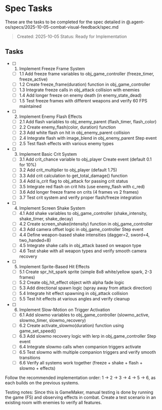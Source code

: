 # Spec Tasks

These are the tasks to be completed for the spec detailed in @.agent-os/specs/2025-10-05-combat-visual-feedback/spec.md

> Created: 2025-10-05
> Status: Ready for Implementation

## Tasks

- [ ] 1. Implement Freeze Frame System
  - [ ] 1.1 Add freeze frame variables to obj_game_controller (freeze_timer, freeze_active)
  - [ ] 1.2 Create freeze_frame(duration) function in obj_game_controller
  - [ ] 1.3 Integrate freeze calls in obj_attack collision with enemies
  - [ ] 1.4 Add longer freeze on enemy death (in enemy_state_dead)
  - [ ] 1.5 Test freeze frames with different weapons and verify 60 FPS maintained

- [ ] 2. Implement Enemy Flash Effects
  - [ ] 2.1 Add flash variables to obj_enemy_parent (flash_timer, flash_color)
  - [ ] 2.2 Create enemy_flash(color, duration) function
  - [ ] 2.3 Add white flash on hit in obj_enemy_parent collision
  - [ ] 2.4 Integrate flash with image_blend in obj_enemy_parent Step event
  - [ ] 2.5 Test flash effects with various enemy types

- [ ] 3. Implement Basic Crit System
  - [ ] 3.1 Add crit_chance variable to obj_player Create event (default 0.1 for 10%)
  - [ ] 3.2 Add crit_multiplier to obj_player (default 1.75)
  - [ ] 3.3 Add crit calculation to get_total_damage() function
  - [ ] 3.4 Add is_crit flag to obj_attack for passing crit status
  - [ ] 3.5 Integrate red flash on crit hits (use enemy_flash with c_red)
  - [ ] 3.6 Add longer freeze frame on crits (4 frames vs 2 frames)
  - [ ] 3.7 Test crit system and verify proper flash/freeze integration

- [ ] 4. Implement Screen Shake System
  - [ ] 4.1 Add shake variables to obj_game_controller (shake_intensity, shake_timer, shake_decay)
  - [ ] 4.2 Create screen_shake(intensity) function in obj_game_controller
  - [ ] 4.3 Add camera offset logic in obj_game_controller Step event
  - [ ] 4.4 Define weapon-based shake intensities (dagger=2, sword=4, two_handed=8)
  - [ ] 4.5 Integrate shake calls in obj_attack based on weapon type
  - [ ] 4.6 Test shake with all weapon types and verify smooth camera recovery

- [ ] 5. Implement Sprite-Based Hit Effects
  - [ ] 5.1 Create spr_hit_spark sprite (simple 8x8 white/yellow spark, 2-3 frames)
  - [ ] 5.2 Create obj_hit_effect object with alpha fade logic
  - [ ] 5.3 Add directional spawn logic (spray away from attack direction)
  - [ ] 5.4 Integrate hit effect spawning in obj_attack collision
  - [ ] 5.5 Test hit effects at various angles and verify cleanup

- [ ] 6. Implement Slow-Motion on Trigger Activation
  - [ ] 6.1 Add slowmo variables to obj_game_controller (slowmo_active, slowmo_timer, slowmo_recovery)
  - [ ] 6.2 Create activate_slowmo(duration) function using game_set_speed()
  - [ ] 6.3 Add slowmo recovery logic with lerp in obj_game_controller Step event
  - [ ] 6.4 Integrate slowmo calls when companion triggers activate
  - [ ] 6.5 Test slowmo with multiple companion triggers and verify smooth transitions
  - [ ] 6.6 Verify all systems work together (freeze + shake + flash + slowmo + effects)

Follow the recommended implementation order: 1 → 2 → 3 → 4 → 5 → 6, as each builds on the previous systems.

Testing notes: Since this is GameMaker, manual testing is done by running the game (F5) and observing effects in combat. Create a test scenario in an existing room with enemies to verify all features.
